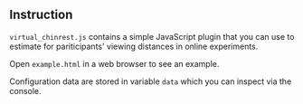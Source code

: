 ## Instruction

`virtual_chinrest.js` contains a simple JavaScript plugin that you can use to estimate for pariticipants' viewing distances in online experiments.

Open `example.html` in a web browser to see an example.

Configuration data are stored in variable `data` which you can inspect via the console.
